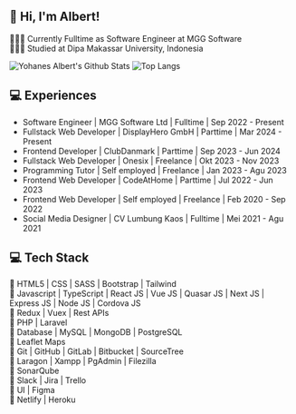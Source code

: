 <!-- Level 3: Add custom code -->

## 👋 Hi, I'm Albert!
👩🏻‍💻 Currently Fulltime as Software Engineer at MGG Software<br/>
👩🏻‍🎓 Studied at Dipa Makassar University, Indonesia

<!-- GitHub stats from https://github.com/anuraghazra/github-readme-stats -->
![Yohanes Albert's Github Stats](https://github-readme-stats.vercel.app/api?username=albertofcyber98&theme=vue-dark&hide_border=false&include_all_commits=true&count_private=true&show_icons=true)
![Top Langs](https://github-readme-stats.vercel.app/api/top-langs/?username=albertofcyber98&layout=compact&theme=vue-dark)

## 💻 Experiences
- Software Engineer | MGG Software Ltd | Fulltime | Sep 2022 - Present
- Fullstack Web Developer | DisplayHero GmbH | Parttime | Mar 2024 - Present
- Frontend Developer | ClubDanmark | Parttime | Sep 2023 - Jun 2024
- Fullstack Web Developer | Onesix | Freelance | Okt 2023 - Nov 2023
- Programming Tutor | Self employed | Freelance | Jan 2023 - Agu 2023
- Frontend Web Developer | CodeAtHome | Parttime | Jul 2022 - Jun 2023
- Frontend Web Developer | Self employed | Freelance | Feb 2020 - Sep 2022
- Social Media Designer | CV Lumbung Kaos | Fulltime | Mei 2021 - Agu 2021

## 💻 Tech Stack
🚀 HTML5 | CSS | SASS | Bootstrap | Tailwind <br>
🚀 Javascript | TypeScript | React JS | Vue JS | Quasar JS | Next JS | Express JS | Node JS | Cordova JS <br>
🚀 Redux | Vuex | Rest APIs<br>
🚀 PHP | Laravel<br>
🚀 Database | MySQL | MongoDB | PostgreSQL<br>
🚀 Leaflet Maps<br>
🚀 Git | GitHub | GitLab | Bitbucket | SourceTree<br>
🚀 Laragon | Xampp | PgAdmin | Filezilla<br>
🚀 SonarQube<br>
🚀 Slack | Jira | Trello<br>
🚀 UI | Figma<br>
🚀 Netlify | Heroku<br>
